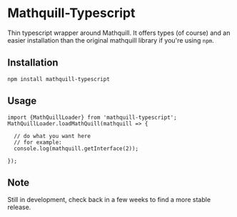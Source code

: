 # Mathquill-Typescript

Thin typescript wrapper around Mathquill. It
offers types (of course) and an easier installation
than the original mathquill library if you're
using `npm`.


## Installation

```
npm install mathquill-typescript
```

## Usage

```
import {MathQuillLoader} from 'mathquill-typescript';
MathQuillLoader.loadMathQuill(mathquill => {

  // do what you want here
  // for example:
  console.log(mathquill.getInterface(2));

});
```

## Note

Still in development, check back in a few weeks to find
a more stable release.
